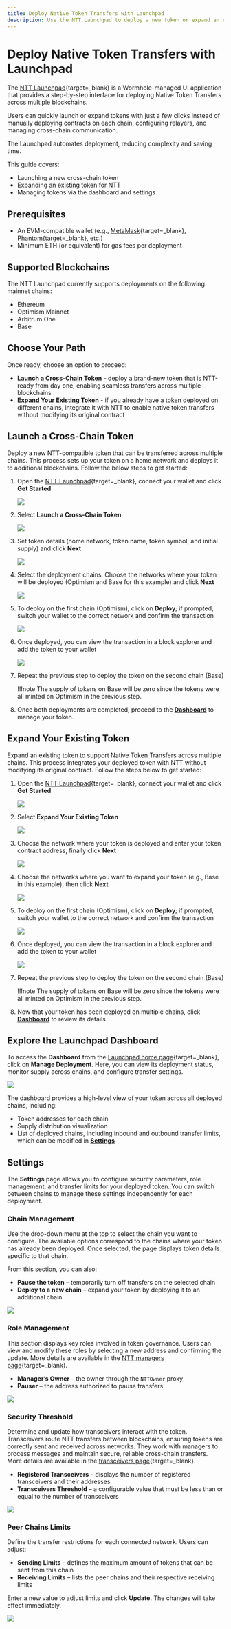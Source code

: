 ```yaml
---
title: Deploy Native Token Transfers with Launchpad
description: Use the NTT Launchpad to deploy a new token or expand an existing one across multiple chains. Manage transfers, supply, and settings.  
---
```


# Deploy Native Token Transfers with Launchpad

The [NTT Launchpad](){target=\_blank} is a Wormhole-managed UI application that provides a step-by-step interface for deploying Native Token Transfers across multiple blockchains.

Users can quickly launch or expand tokens with just a few clicks instead of manually deploying contracts on each chain, configuring relayers, and managing cross-chain communication.

The Launchpad automates deployment, reducing complexity and saving time.

This guide covers:

 - Launching a new cross-chain token
 - Expanding an existing token for NTT
 - Managing tokens via the dashboard and settings

## Prerequisites

 - An EVM-compatible wallet (e.g., [MetaMask](https://metamask.io/){target=\_blank}, [Phantom](https://phantom.com/){target=\_blank}, etc.)
 - Minimum ETH (or equivalent) for gas fees per deployment

## Supported Blockchains

The NTT Launchpad currently supports deployments on the following mainnet chains:

 - Ethereum
 - Optimism Mainnet
 - Arbitrum One
 - Base

## Choose Your Path

Once ready, choose an option to proceed:

 - [**Launch a Cross-Chain Token**](#launch-a-cross-chain-token) - deploy a brand-new token that is NTT-ready from day one, enabling seamless transfers across multiple blockchains
 - [**Expand Your Existing Token**](#expand-your-existing-token) - if you already have a token deployed on different chains, integrate it with NTT to enable native token transfers without modifying its original contract

## Launch a Cross-Chain Token

Deploy a new NTT-compatible token that can be transferred across multiple chains. This process sets up your token on a home network and deploys it to additional blockchains. Follow the below steps to get started:

1. Open the [NTT Launchpad](){target=\_blank}, connect your wallet and click **Get Started**

    ![](/docs/images/build/contract-integrations/ntt/ntt-launchpad/ntt-launchpad-1.webp)
    
2. Select **Launch a Cross-Chain Token**

    ![](/docs/images/build/contract-integrations/ntt/ntt-launchpad/ntt-launchpad-2.webp)

3. Set token details (home network, token name, token symbol, and initial supply) and click **Next**

    ![](/docs/images/build/contract-integrations/ntt/ntt-launchpad/ntt-launchpad-3.webp)

4. Select the deployment chains. Choose the networks where your token will be deployed (Optimism and Base for this example) and click **Next**

    ![](/docs/images/build/contract-integrations/ntt/ntt-launchpad/ntt-launchpad-4.webp)

5. To deploy on the first chain (Optimism), click on **Deploy**; if prompted, switch your wallet to the correct network and confirm the transaction

    ![](/docs/images/build/contract-integrations/ntt/ntt-launchpad/ntt-launchpad-5.webp)

6. Once deployed, you can view the transaction in a block explorer and add the token to your wallet

    ![](/docs/images/build/contract-integrations/ntt/ntt-launchpad/ntt-launchpad-6.webp)

7. Repeat the previous step to deploy the token on the second chain (Base)

    !!!note
        The supply of tokens on Base will be zero since the tokens were all minted on Optimism in the previous step.

8. Once both deployments are completed, proceed to the [**Dashboard**](#dashboard-overview) to manage your token.

## Expand Your Existing Token

Expand an existing token to support Native Token Transfers across multiple chains. This process integrates your deployed token with NTT without modifying its original contract. Follow the steps below to get started:

1. Open the [NTT Launchpad](){target=\_blank}, connect your wallet and click **Get Started**

    ![](/docs/images/build/contract-integrations/ntt/ntt-launchpad/ntt-launchpad-1.webp)

2. Select **Expand Your Existing Token**

    ![](/docs/images/build/contract-integrations/ntt/ntt-launchpad/ntt-launchpad-7.webp)

3. Choose the network where your token is deployed and enter your token contract address, finally click **Next**

    ![](/docs/images/build/contract-integrations/ntt/ntt-launchpad/ntt-launchpad-8.webp)

4. Choose the networks where you want to expand your token (e.g., Base in this example), then click **Next**

    ![](/docs/images/build/contract-integrations/ntt/ntt-launchpad/ntt-launchpad-9.webp)

5. To deploy on the first chain (Optimism), click on **Deploy**; if prompted, switch your wallet to the correct network and confirm the transaction

    ![](/docs/images/build/contract-integrations/ntt/ntt-launchpad/ntt-launchpad-5.webp)

6. Once deployed, you can view the transaction in a block explorer and add the token to your wallet

    ![](/docs/images/build/contract-integrations/ntt/ntt-launchpad/ntt-launchpad-6.webp)

7. Repeat the previous step to deploy the token on the second chain (Base)

    !!!note
        The supply of tokens on Base will be zero since the tokens were all minted on Optimism in the previous step.

8. Now that your token has been deployed on multiple chains, click [**Dashboard**](#dashboard-overview) to review its details

## Explore the Launchpad Dashboard

To access the **Dashboard** from the [Launchpad home page](){target=\_blank}, click on **Manage Deployment**. Here, you can view its deployment status, monitor supply across chains, and configure transfer settings.

![](/docs/images/build/contract-integrations/ntt/ntt-launchpad/ntt-launchpad-10.webp)

The dashboard provides a high-level view of your token across all deployed chains, including:

 - Token addresses for each chain
 - Supply distribution visualization
 - List of deployed chains, including inbound and outbound transfer limits, which can be modified in [**Settings**](#settings)

 <!-- INSERT_IMAGE_OF_THE_DASHBOARD -->

## Settings

The **Settings** page allows you to configure security parameters, role management, and transfer limits for your deployed token. You can switch between chains to manage these settings independently for each deployment.

### Chain Management

Use the drop-down menu at the top to select the chain you want to configure. The available options correspond to the chains where your token has already been deployed. Once selected, the page displays token details specific to that chain.

From this section, you can also:

 - **Pause the token** – temporarily turn off transfers on the selected chain
 - **Deploy to a new chain** – expand your token by deploying it to an additional chain

![](/docs/images/build/contract-integrations/ntt/ntt-launchpad/ntt-launchpad-11.webp)

### Role Management

This section displays key roles involved in token governance. Users can view and modify these roles by selecting a new address and confirming the update. More details are available in the [NTT managers page](/docs/build/contract-integrations/native-token-transfers/managers-transceivers/#managers){target=\_blank}.

 - **Manager’s Owner** – the owner through the `NTTOwner` proxy
 - **Pauser** – the address authorized to pause transfers

![](/docs/images/build/contract-integrations/ntt/ntt-launchpad/ntt-launchpad-12.webp)

### Security Threshold

Determine and update how transceivers interact with the token. Transceivers route NTT transfers between blockchains, ensuring tokens are correctly sent and received across networks. They work with managers to process messages and maintain secure, reliable cross-chain transfers. More details are available in the [transceivers page](/docs/build/contract-integrations/native-token-transfers/managers-transceivers/#transceivers){target=\_blank}.   

 - **Registered Transceivers** – displays the number of registered transceivers and their addresses
 - **Transceivers Threshold** – a configurable value that must be less than or equal to the number of transceivers

![](/docs/images/build/contract-integrations/ntt/ntt-launchpad/ntt-launchpad-13.webp)

### Peer Chains Limits

Define the transfer restrictions for each connected network. Users can adjust:

 - **Sending Limits** – defines the maximum amount of tokens that can be sent from this chain
 - **Receiving Limits** – lists the peer chains and their respective receiving limits

Enter a new value to adjust limits and click **Update**. The changes will take effect immediately.

![](/docs/images/build/contract-integrations/ntt/ntt-launchpad/ntt-launchpad-14.webp)